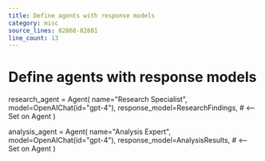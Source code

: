 ```yaml
---
title: Define agents with response models
category: misc
source_lines: 82868-82881
line_count: 13
---
```


# Define agents with response models
research_agent = Agent(
    name="Research Specialist",
    model=OpenAIChat(id="gpt-4"),
    response_model=ResearchFindings,  # <-- Set on Agent
)

analysis_agent = Agent(
    name="Analysis Expert", 
    model=OpenAIChat(id="gpt-4"),
    response_model=AnalysisResults,  # <-- Set on Agent
)

